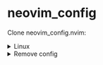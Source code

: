 # neovim_config

Clone neovim_config.nvim:

<details><summary> Linux</summary>

```lua
git clone https://github.com/Aadishx07/neovim_config.git "${XDG_CONFIG_HOME:-$HOME/.config}"/nvim
```

</details>

<details><summary> Remove config</summary>

```lua
rm -rf ~/.config/nvim
rm -rf ~/.local/share/nvim
```

</details>

